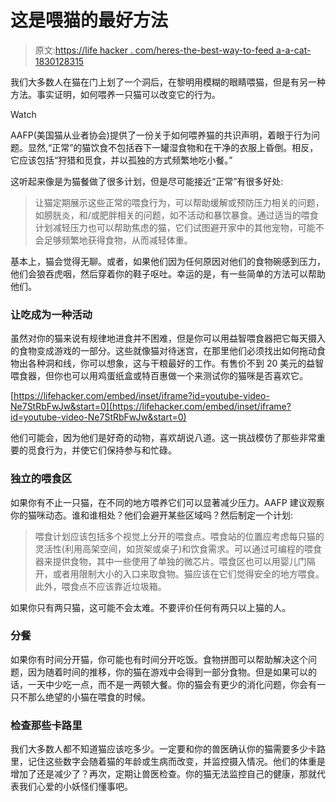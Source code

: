 # 这是喂猫的最好方法

> 原文:[https://life hacker . com/heres-the-best-way-to-feed a-a-cat-1830128315](https://lifehacker.com/heres-the-best-way-to-feed-a-cat-1830128315)

我们大多数人在猫在门上划了一个洞后，在黎明用模糊的眼睛喂猫，但是有另一种方法。事实证明，如何喂养一只猫可以改变它的行为。

Watch

AAFP(美国猫从业者协会)提供了一份关于如何喂养猫的共识声明，着眼于行为问题。显然,“正常”的猫饮食不包括吞下一罐湿食物和在干净的衣服上昏倒。相反，它应该包括“狩猎和觅食，并以孤独的方式频繁地吃小餐。”

这听起来像是为猫餐做了很多计划，但是尽可能接近“正常”有很多好处:

> 让猫定期展示这些正常的喂食行为，可以帮助缓解或预防压力相关的问题，如膀胱炎，和/或肥胖相关的问题，如不活动和暴饮暴食。通过适当的喂食计划减轻压力也可以帮助焦虑的猫，它们试图避开家中的其他宠物，可能不会足够频繁地获得食物，从而减轻体重。

基本上，猫会觉得无聊。或者，如果他们因为任何原因对他们的食物碗感到压力，他们会狼吞虎咽，然后穿着你的鞋子呕吐。幸运的是，有一些简单的方法可以帮助他们。

### 让吃成为一种活动

虽然对你的猫来说有规律地进食并不困难，但是你可以用益智喂食器把它每天摄入的食物变成游戏的一部分。这些就像猫对待迷宫，在那里他们必须找出如何拖动食物出各种洞和线，你可以想象，这与干粮最好的工作。有售价不到 20 美元的益智喂食器，但你也可以用鸡蛋纸盒或特百惠做一个来测试你的猫咪是否喜欢它。

 [https://lifehacker.com/embed/inset/iframe?id=youtube-video-Ne7StRbFwJw&start=0](https://lifehacker.com/embed/inset/iframe?id=youtube-video-Ne7StRbFwJw&start=0) 

他们可能会，因为他们是好奇的动物，喜欢胡说八道。这一挑战模仿了那些非常重要的觅食行为，并使它们保持参与和忙碌。

### 独立的喂食区

如果你有不止一只猫，在不同的地方喂养它们可以显著减少压力。AAFP 建议观察你的猫咪动态。谁和谁相处？他们会避开某些区域吗？然后制定一个计划:

> 喂食计划应该包括多个视觉上分开的喂食点。喂食站的位置应考虑每只猫的灵活性(利用高架空间，如货架或桌子)和饮食需求。可以通过可编程的喂食器来提供食物，其中一些使用了单独的微芯片。喂食区也可以用婴儿门隔开，或者用限制大小的入口来取食物。猫应该在它们觉得安全的地方喂食。此外，喂食点不应该靠近垃圾箱。

如果你只有两只猫，这可能不会太难。不要评价任何有两只以上猫的人。

### 分餐

如果你有时间分开猫，你可能也有时间分开吃饭。食物拼图可以帮助解决这个问题，因为随着时间的推移，你的猫在游戏中会得到一部分食物。但是如果可以的话，一天中少吃一点，而不是一两顿大餐。你的猫会有更少的消化问题，你会有一只不那么绝望的小猫在喂食的时候。

### 检查那些卡路里

我们大多数人都不知道猫应该吃多少。一定要和你的兽医确认你的猫需要多少卡路里，记住这些数字会随着猫的年龄或生病而改变，并监控摄入情况。他们的体重是增加了还是减少了？再次，定期让兽医检查。你的猫无法监控自己的健康，那就代表我们心爱的小妖怪们懂事吧。